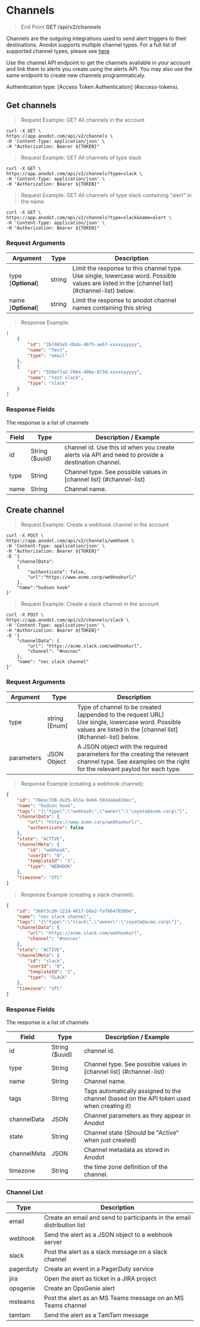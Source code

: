 # Channels

> End Point **GET /api/v2/channels**

Channels are the outgoing integrations used to send alert triggers to their destinations.
Anodot supports multiple channel types. For a full list of supported channel types, please see <a href='https://support.anodot.com/hc/en-us/articles/207168999-Managing-Alert-Channels'>here</a>

Use the channel API endpoint to get the channels available in your account and link them to alerts you create using the alerts API. You may also use the same endpoint to create new channels programmaticaly. 

Authentication type: [Access Token Authentication] (#access-tokens).

## Get channels

> Request Example: GET All channels in the account

```shell
curl -X GET \
https://app.anodot.com/api/v2/channels \
-H 'Content-Type: application/json' \
-H "Authorization: Bearer ${TOKEN}"
```

> Request Example: GET All channels of type slack

```shell
curl -X GET \
https://app.anodot.com/api/v2/channels?type=slack \
-H 'Content-Type: application/json' \
-H "Authorization: Bearer ${TOKEN}"
```

> Request Example: GET All channels of type slack containing "alert" in the name

```shell
curl -X GET \
https://app.anodot.com/api/v2/channels?type=slack&name=alert \
-H 'Content-Type: application/json' \
-H "Authorization: Bearer ${TOKEN}"
```

### Request Arguments

Argument | Type | Description
---------|------|------------
type [**Optional**] | string | Limit the response to this channel type.<br/>Use single, lowercase word. Possible values are listed in the [channel list] (#channel-list) below.
name [**Optional**] | string | Limit the response to anodot channel names containing this string

> Response Example:

```json
[
    {
        "id": "2b7465e5-dbda-46f5-ae67-xxxxxyyyyy",
        "name": "Test",
        "type": "email"
    },
    {
        "id": "558ef7a2-7064-49be-873d-xxxxxyyyyy",
        "name": "test slack",
        "type": "slack"
    }
] 
```

### Response Fields

The response is a list of channels

Field | Type | Description / Example
-|-|-
id | String ($uuid) | channel id. Use this id when you create alerts via API and need to provide a destination channel.
type | String | Channel type. See possible values in [channel list] (#channel-list)
name | String | Channel name.

## Create channel

> Request Example: Create a webhook channel in the account

```shell
curl -X POST \
https://app.anodot.com/api/v2/channels/webhook \
-H 'Content-Type: application/json' \
-H "Authorization: Bearer ${TOKEN}"
-D '{
    "channelData":
    {
        "authenticate": false,
        "url":"https://www.acme.corp/webhookurl/"
    },
    "name":"hudson hook"
}'
```

> Request Example: Create a slack channel in the account 

```shell
curl -X POST \
https://app.anodot.com/api/v2/channels/slack \
-H 'Content-Type: application/json' \
-H "Authorization: Bearer ${TOKEN}"
-D '{
    "channelData": {
        "url": "https://acme.slack.com/webhookurl",
        "channel": "#nocnoc"
    },
    "name": "noc slack channel"
}'
```



### Request Arguments

Argument | Type | Description
---------|------|------------
type | string [Enum] | Type of channel to be created (appended to the request URL)<br/>Use single, lowercase word. Possible values are listed in the [channel list] (#channel-list) below.
parameters  | JSON Object | A JSON object with the required parameters for the creating the relevant channel type. See examples on the right for the relevant paylod for each type. 

> Response Example (creating a webhook channel):

```json
{
    "id": "70eec7d8-da35-453a-9e84-5924abe810ec",
    "name": "hudson hook",
    "tags": "{\"type\":\"webhook\",\"owner\":\"coyote@acme.corp\"}",
    "channelData": {
        "url": "https://www.acme.corp/webhookurl/",
        "authenticate": false
    },
    "state": "ACTIVE",
    "channelMeta": {
        "id": "webhook",
        "userId": "0",
        "templateId": "1",
        "type": "WEBHOOK"
    },
    "timezone": "UTC"
}
```

> Response Example (creating a slack channel):

```json
{
    "id": "360f3c20-122d-4617-b0a2-fa766470360e",
    "name": "noc slack channel",
    "tags": "{\"type\":\"slack\",\"owner\":\"coyote@acme.corp\"}",
    "channelData": {
        "url": "https://acme.slack.com/webhookurl",
        "channel": "#nocnoc"
    },
    "state": "ACTIVE",
    "channelMeta": {
        "id": "slack",
        "userId": "0",
        "templateId": "2",
        "type": "SLACK"
    },
    "timezone": "UTC"
}
```

### Response Fields

The response is a list of channels

Field | Type | Description / Example
-|-|-
id | String ($uuid) | channel id. 
type | String | Channel type. See possible values in [channel list] (#channel-list)
name | String | Channel name.
tags | String | Tags automatically assigned to the channel (based on the API token used when creating it)
channelData | JSON | Channel parameters as they appear in Anodot
state | String| Channel state (Should be "Active" when just created)
channelMeta | JSON | Channel metadata as stored in Anodot
timezone | String | the time zone definition of the channel.

### Channel List

Type | Description
-----| -----------
email | Create an email and send to participants in the email distribution list
webhook | Send the alert as a JSON object to a webhook server
slack | Post the alert as a slack message on a slack channel
pagerduty | Create an event in a PagerDuty service
jira | Open the alert as ticket in a JIRA project
opsgenie | Create an OpsGenie alert
msteams | Post the alert as an MS Teams message on an MS Teams channel
tamtam | Send the alert as a TamTam message
